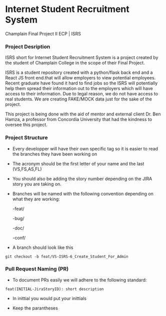 # Internet Student Recruitment System
Champlain Final Project II ECP | ISRS	

### Project Desription 

ISRS short for Internet Student Recruitment System is a project created by the student of Champlain College in the scope of their Final Project. 

ISRS is a student repository created with a python/flask back end and a React JS front end.that will allow employers to view potential employees. Recent graduate have found it hard to find jobs so the ISRS will potentially help them spread their information out to the employers which will have access to their information. Due to legal reason, we do not have access to real students. We are creating FAKE/MOCK data just for the sake of the project. 

This project is being done with the aid of mentor and external client Dr. Ben Hamza, a professor from Concordia University that had the kindness to oversee this project. 

### Project Structure

- Every developper will have their own specific tag so it is easier to read the branches they have been working on 
- The acronym should be the first letter of your name and the last (VS,FS,AS,FL)

- You should also be adding the story number depending on the JIRA story you are taking on. 

- Branches will be named with the following convention depending on what they are working:

	-feat/
	
	-bug/
	
	-doc/
	
	-conf/

- A branch should look like this
```
git checkout -b feat/VS-ISRS-6_Create_Student_For_Admin
```

### Pull Request Naming (PR)

- To document PRs easily we will adhere to the following standard: 

```
feat(INITIAL-JiraStoryID): short description
```
- In inittial you would put your inittials 

- Keep the parantheses


